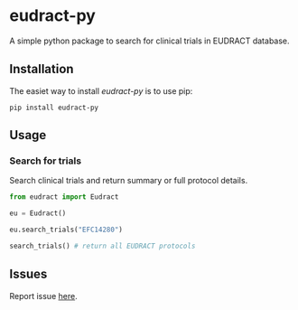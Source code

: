 # eudract-py

A simple python package to search for clinical trials in EUDRACT database.


## Installation

The easiet way to install *eudract-py* is to use pip:

```pip install eudract-py```


## Usage


### Search for trials  

Search clinical trials and return summary or full protocol details.

```python
from eudract import Eudract

eu = Eudract()

eu.search_trials("EFC14280")

search_trials() # return all EUDRACT protocols

```


## Issues

Report issue [here]([https://github.com/PaulinCharliquart/eudract-py/issues).




